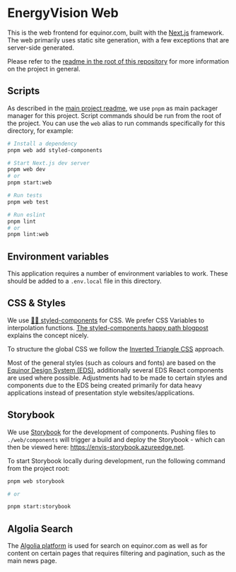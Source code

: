 # EnergyVision Web

This is the web frontend for equinor.com, built with the [Next.js](https://nextjs.org/) framework. The web primarily uses static site generation, with a few exceptions that are server-side generated.

Please refer to the [readme in the root of this repository](https://github.com/equinor/energyvision/blob/main/README.md) for more information on the project in general.

## Scripts

As described in the [main project readme](https://github.com/equinor/energyvision/blob/main/README.md), we use `pnpm` as main packager manager for this project. Script commands should be run from the root of the project. You can use the `web` alias to run commands specifically for this directory, for example:

```bash
# Install a dependency
pnpm web add styled-components

# Start Next.js dev server
pnpm web dev
# or
pnpm start:web

# Run tests
pnpm web test

# Run eslint
pnpm lint
# or
pnpm lint:web
```

## Environment variables

This application requires a number of environment variables to work. These should be added to a `.env.local` file in this directory.

## CSS & Styles

We use [💅🏾 styled-components](https://styled-components.com/) for CSS. We prefer CSS Variables to
interpolation functions. [The styled-components happy path blogpost](https://styled-components.com/) explains the concept nicely.

To structure the global CSS we follow the
[Inverted Triangle CSS](https://www.xfive.co/blog/itcss-scalable-maintainable-css-architecture/) approach.

Most of the general styles (such as colours and fonts) are based on the [Equinor Design System (EDS)](https://eds.equinor.com), additionally several EDS React components are used where possible. Adjustments had to be made to certain styles and components due to the EDS being created primarily for data heavy applications instead of presentation style websites/applications.

## Storybook

We use [Storybook](https://storybook.js.org/) for the development of components. Pushing files to `./web/components` will trigger a build and deploy the Storybook - which can then be viewed here: https://envis-storybook.azureedge.net.

To start Storybook locally during development, run the following command from the project root:

```bash
pnpm web storybook

# or

pnpm start:storybook
```

## Algolia Search

The [Algolia platform](https://www.algolia.com) is used for search on equinor.com as well as for content on certain pages that requires filtering and pagination, such as the main news page.
